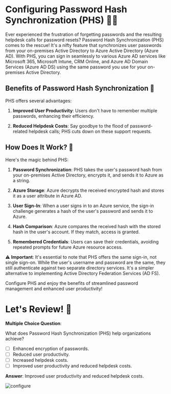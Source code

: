 # Configuring Password Hash Synchronization (PHS) 🔄🔐

Ever experienced the frustration of forgetting passwords and the resulting helpdesk calls for password resets? Password Hash Synchronization (PHS) comes to the rescue! It's a nifty feature that synchronizes user passwords from your on-premises Active Directory to Azure Active Directory (Azure AD). With PHS, you can sign in seamlessly to various Azure AD services like Microsoft 365, Microsoft Intune, CRM Online, and Azure AD Domain Services (Azure AD DS) using the same password you use for your on-premises Active Directory.

## Benefits of Password Hash Synchronization 🚀

PHS offers several advantages:

1. **Improved User Productivity**: Users don't have to remember multiple passwords, enhancing their efficiency.

2. **Reduced Helpdesk Costs**: Say goodbye to the flood of password-related helpdesk calls; PHS cuts down on these support requests.

## How Does It Work? 🤖

Here's the magic behind PHS:

1. **Password Synchronization**: PHS takes the user's password hash from your on-premises Active Directory, encrypts it, and sends it to Azure as a string.

2. **Azure Storage**: Azure decrypts the received encrypted hash and stores it as a user attribute in Azure AD.

3. **User Sign-In**: When a user signs in to an Azure service, the sign-in challenge generates a hash of the user's password and sends it to Azure.

4. **Hash Comparison**: Azure compares the received hash with the stored hash in the user's account. If they match, access is granted.

5. **Remembered Credentials**: Users can save their credentials, avoiding repeated prompts for future Azure resource access.

⚠️ **Important**: It's essential to note that PHS offers the same sign-in, not single sign-on. While the user's username and password are the same, they still authenticate against two separate directory services. It's a simpler alternative to implementing Active Directory Federation Services (AD FS).

Configure PHS and enjoy the benefits of streamlined password management and enhanced user productivity!

# Let's Review! 🧐

**Multiple Choice Question**:

What does Password Hash Synchronization (PHS) help organizations achieve?

- [ ] Enhanced encryption of passwords.
- [ ] Reduced user productivity.
- [ ] Increased helpdesk costs.
- [ ] Improved user productivity and reduced helpdesk costs.

**Answer**:
Improved user productivity and reduced helpdesk costs.

![configure](https://learn.microsoft.com/en-us/training/wwl-azure/hybrid-identity/media/az500-password-hash-sync-0bca2d04.png)

